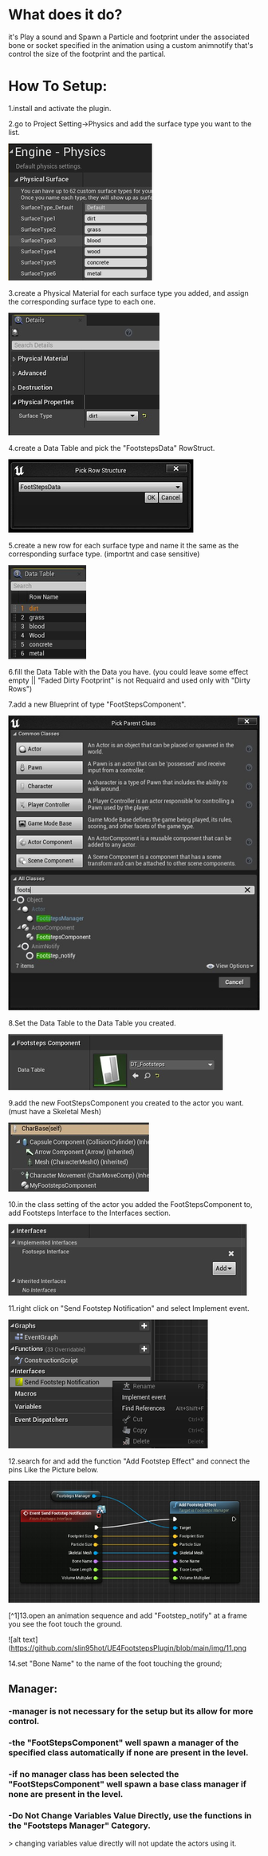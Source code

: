 <h1>What does it do?</h1>
it's Play a sound and Spawn a Particle and footprint under the associated bone or socket
specified in the animation using a custom animnotify that's control the size of the footprint and the partical.

<h1>How To Setup:</h1>

1.install and activate the plugin.

2.go to Project Setting->Physics and add the surface type you want to the list.

![alt text](https://github.com/slin95hot/UE4FootstepsPlugin/blob/main/img/01.png)

3.create a Physical Material for each surface type you added, and assign the corresponding surface type to each one.

 ![alt text](https://github.com/slin95hot/UE4FootstepsPlugin/blob/main/img/02.png)
 
4.create a Data Table and pick the "FootstepsData" RowStruct.

 ![alt text](https://github.com/slin95hot/UE4FootstepsPlugin/blob/main/img/03.png)
 
5.create a new row for each surface type and name it the same as the corresponding surface type. (importnt and case sensitive)

 ![alt text](https://github.com/slin95hot/UE4FootstepsPlugin/blob/main/img/04.png)
 
6.fill the Data Table with the Data you have. (you could leave some effect empty || "Faded Dirty Footprint" is not Requaird and used only with "Dirty Rows")

7.add a new Blueprint of type "FootStepsComponent".

 ![alt text](https://github.com/slin95hot/UE4FootstepsPlugin/blob/main/img/05.png)

8.Set the Data Table to the Data Table you created.

 ![alt text](https://github.com/slin95hot/UE4FootstepsPlugin/blob/main/img/06.png)
 
 9.add the new FootStepsComponent you created to the actor you want. (must have a Skeletal Mesh)
 
  ![alt text](https://github.com/slin95hot/UE4FootstepsPlugin/blob/main/img/07.png)
  
 10.in the class setting of the actor you added the FootStepsComponent to, add Footsteps Interface to the Interfaces section.

  ![alt text](https://github.com/slin95hot/UE4FootstepsPlugin/blob/main/img/08.png)
  
 11.right click on "Send Footstep Notification" and select Implement event.
  
  ![alt text](https://github.com/slin95hot/UE4FootstepsPlugin/blob/main/img/09.png)
  
  12.search for and add the function "Add Footstep Effect" and connect the pins Like the Picture below.
  
  ![alt text](https://github.com/slin95hot/UE4FootstepsPlugin/blob/main/img/10.png)
  
  [^1]13.open an animation sequence and add "Footstep_notify" at a frame you see the foot touch the ground.
  
   ![alt text](https://github.com/slin95hot/UE4FootstepsPlugin/blob/main/img/11.png
   
  14.set "Bone Name" to the name of the foot touching the ground;
<h2>Manager:</h2>
<h3>-manager is not necessary for the setup but its allow for more control.</h3>
<h3>-the "FootStepsComponent" well spawn a manager of the specified class automatically if none are present in the level.</h3>
<h3> -if no manager class has been selected the "FootStepsComponent" well spawn a base class manager if none are present in the level.</h3>
<h3>-Do Not Change Variables Value Directly, use the functions in the "Footsteps Manager" Category.</h3>
> changing variables value directly will not update the actors using it.
